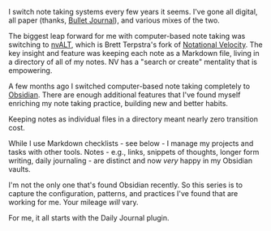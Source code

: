 
I switch note taking systems every few years it seems. I've gone all digital, all paper (thanks, [Bullet Journal](https://bulletjournal.com/)), and various mixes of the two.

The biggest leap forward for me with computer-based note taking was switching to [nvALT](https://brettterpstra.com/projects/nvalt/), which is Brett Terpstra's fork of [Notational Velocity](https://en.wikipedia.org/wiki/Notational_Velocity). The key insight and feature was keeping each note as a Markdown file, living in a directory of all of my notes. NV has a "search or create" mentality that is empowering.

A few months ago I switched computer-based note taking completely to [Obsidian](https://obsidian.md). There are enough additional features that I've found myself enriching my note taking practice, building new and better habits.

Keeping notes as individual files in a directory meant nearly zero transition cost.

While I use Markdown checklists - see below - I manage my projects and tasks with other tools. Notes - e.g., links, snippets of thoughts, longer form writing, daily journaling - are distinct and now _very_ happy in my Obsidian vaults.

I'm not the only one that's found Obsidian recently. So this series is to capture the configuration, patterns, and practices I've found that are working for me. Your mileage _will_ vary.

For me, it all starts with the Daily Journal plugin.